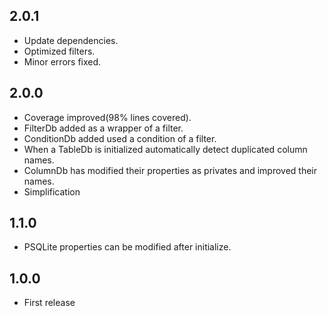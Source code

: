 ## 2.0.1
* Update dependencies.
* Optimized filters.
* Minor errors fixed.

## 2.0.0
* Coverage improved(98% lines covered).
* FilterDb added as a wrapper of a filter.
* ConditionDb added used a condition of a filter.
* When a TableDb is initialized automatically detect duplicated column names.
* ColumnDb has modified their properties as privates and improved their names.
* Simplification 

## 1.1.0
* PSQLite properties can be modified after initialize.

## 1.0.0
* First release
